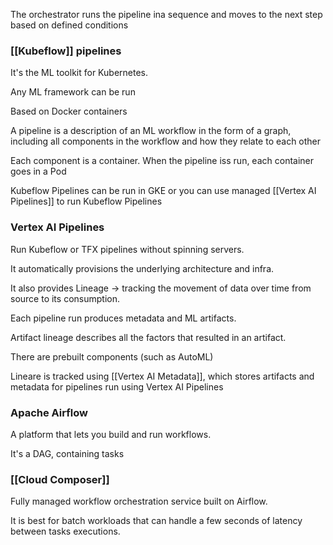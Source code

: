 
The orchestrator runs the pipeline ina sequence and moves to the next step based on defined conditions

### [[Kubeflow]] pipelines

It's the ML toolkit for Kubernetes.

Any ML framework can be run

Based on Docker containers

A pipeline is a description of an ML workflow in the form of a graph, including all components in the workflow and how they relate to each other

Each component is a container. When the pipeline iss run, each container goes in a Pod

Kubeflow Pipelines can be run in GKE or you can use managed [[Vertex AI Pipelines]] to run Kubeflow Pipelines

### Vertex AI Pipelines

Run Kubeflow or TFX pipelines without spinning servers.

It automatically provisions the underlying architecture and infra.

It also provides Lineage -> tracking the movement of data over time from source to its consumption.

Each pipeline run produces metadata and ML artifacts.

Artifact lineage describes all the factors that resulted in an artifact.

There are prebuilt components (such as AutoML)

Lineare is tracked using [[Vertex AI Metadata]], which stores artifacts and metadata for pipelines run using Vertex AI Pipelines

### Apache Airflow

A platform that lets you build and run workflows.

It's a DAG, containing tasks

### [[Cloud Composer]]

Fully managed workflow orchestration service built on Airflow.

It is best for batch workloads that can handle a few seconds of latency between tasks executions.

